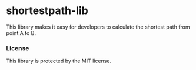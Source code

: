 # shortestpath-lib
This library makes it easy for developers to calculate the shortest path from point A to B.
<h3>License</h3>
This library is protected by the MIT license.
